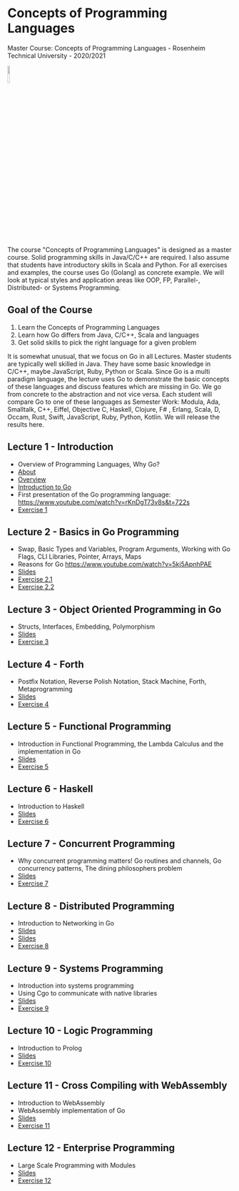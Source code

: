 # Concepts of Programming Languages
Master Course: Concepts of Programming Languages - Rosenheim Technical University - 2020/2021

<img src="docs/img/go.png" width="10%">

The course "Concepts of Programming Languages" is designed as a master course. Solid programming skills in Java/C/C++ are required. I also assume that students have introductory skills in Scala and Python. For all exercises and examples, the course uses Go (Golang) as concrete example.
We will look at typical styles and application areas like OOP, FP, Parallel-, Distributed- or Systems Programming. 

## Goal of the Course

1. Learn the Concepts of Programming Languages
2. Learn how Go differs from Java, C/C++, Scala and languages
3. Get solid skills to pick the right language for a given problem

It is somewhat unusual, that we focus on Go in all Lectures. Master students are typically well skilled in Java. They
have some basic knowledge in C/C++, maybe JavaScript, Ruby, Python or Scala. Since Go is a multi paradigm language, the lecture uses Go to demonstrate the basic concepts of these languages and discuss features which are missing in Go. We go from concrete to the abstraction and not vice versa.
Each student will compare Go to one of these languages as Semester Work: Modula, Ada, Smalltalk, C++, Eiffel, Objective C, Haskell, Clojure, F# , Erlang, Scala, D, Occam, Rust, Swift, JavaScript, Ruby, Python, Kotlin. We will release the results here. 

## Lecture 1 - Introduction

- Overview of Programming Languages, Why Go?
- [About](https://s-macke.github.io/concepts-of-programming-languages/docs/01-1-About.html)
- [Overview](https://s-macke.github.io/concepts-of-programming-languages/docs/01-2-Overview.html)
- [Introduction to Go](<https://s-macke.github.io/concepts-of-programming-languages/docs/01-3-Introduction to Golang.html>)
- First presentation of the Go programming language: https://www.youtube.com/watch?v=rKnDgT73v8s&t=722s
- [Exercise 1](docs/exercises/Exercise1.md)

## Lecture 2 - Basics in Go Programming

- Swap, Basic Types and Variables, Program Arguments, Working with Go Flags, CLI Libraries, Pointer, Arrays, Maps
- Reasons for Go https://www.youtube.com/watch?v=5kj5ApnhPAE
- [Slides](<https://s-macke.github.io/concepts-of-programming-languages/docs/02-Go Programming - Basics.html>)
- [Exercise 2.1](docs/exercises/Exercise2.1.md)
- [Exercise 2.2](docs/exercises/Exercise2.2.md)

## Lecture 3 - Object Oriented Programming in Go

- Structs, Interfaces, Embedding, Polymorphism
- [Slides](https://s-macke.github.io/concepts-of-programming-languages/docs/03-Go-Programming-OOP.html)
- [Exercise 3](docs/exercises/Exercise3.md)

## Lecture 4 - Forth

- Postfix Notation, Reverse Polish Notation, Stack Machine, Forth, Metaprogramming
- [Slides](https://s-macke.github.io/concepts-of-programming-languages/docs/04-Forth.html)
- [Exercise 4](docs/exercises/Exercise4.md)

## Lecture 5 - Functional Programming

- Introduction in Functional Programming, the Lambda Calculus and the implementation in Go
- [Slides](https://s-macke.github.io/concepts-of-programming-languages/docs/05-Functional-Programming.html)
- [Exercise 5](docs/exercises/Exercise5.md)

## Lecture 6 - Haskell
- Introduction to Haskell
- [Slides](https://s-macke.github.io/concepts-of-programming-languages/docs/06-Pure-Functional-Programming-with-Haskell.html)
- [Exercise 6](docs/exercises/Exercise6.md)

## Lecture 7 - Concurrent Programming
- Why concurrent programming matters! Go routines and channels, Go concurrency patterns, The dining philosophers problem
- [Slides](https://s-macke.github.io/concepts-of-programming-languages/docs/07-Concurrent-Programming.html)
- [Exercise 7](docs/exercises/Exercise7.md)

## Lecture 8 - Distributed Programming 
- Introduction to Networking in Go
- [Slides](https://s-macke.github.io/concepts-of-programming-languages/docs/08-Network-Programming.html)
- [Slides](https://s-macke.github.io/concepts-of-programming-languages/docs/15-Distributed-Programming-Raft.html)
- [Exercise 8](docs/exercises/Exercise8.md)

## Lecture 9 - Systems Programming
- Introduction into systems programming
- Using Cgo to communicate with native libraries
- [Slides](https://s-macke.github.io/concepts-of-programming-languages/docs/09-Systems-Programming.html)
- [Exercise 9](docs/exercises/Exercise9.md)

## Lecture 10 - Logic Programming
- Introduction to Prolog
- [Slides](https://s-macke.github.io/concepts-of-programming-languages/docs/10-Logic-Programming.html)
- [Exercise 10](docs/exercises/Exercise10.md)

## Lecture 11 - Cross Compiling with WebAssembly 
- Introduction to WebAssembly
- WebAssembly implementation of Go
- [Slides](https://s-macke.github.io/concepts-of-programming-languages/docs/11-WebAssembly.html)
- [Exercise 11](docs/exercises/Exercise11.md)

## Lecture 12 - Enterprise Programming
- Large Scale Programming with Modules
- [Slides](https://s-macke.github.io/concepts-of-programming-languages/docs/12-Enterprise-Programming-Modules.html)
- [Exercise 12](docs/exercises/Exercise12.md)

